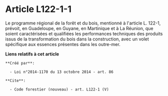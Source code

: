 # Article L122-1-1

Le programme régional de la forêt et du bois, mentionné à l'article L. 122-1, prévoit, en Guadeloupe, en Guyane, en
Martinique et à La Réunion, que soient caractérisées et qualifiées les performances techniques des produits issus de la
transformation du bois dans la construction, avec un volet spécifique aux essences présentes dans les outre-mer.

**Liens relatifs à cet article**

	**Créé par**:

	  - Loi n°2014-1170 du 13 octobre 2014 - art. 86

	**Cite**:

	  - Code forestier (nouveau) - art. L122-1 (V)
